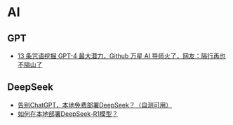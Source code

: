 # AI

## GPT
* [13 条咒语挖掘 GPT-4 最大潜力，Github 万星 AI 导师火了，网友：隔行再也不隔山了](https://m.ithome.com/html/699834.htm)

## DeepSeek
* [告别ChatGPT，本地免费部署DeepSeek？（自测可用）](https://zhuanlan.zhihu.com/p/20999187883)
* [如何在本地部署DeepSeek-R1模型？](https://www.zhihu.com/question/10630134422)
